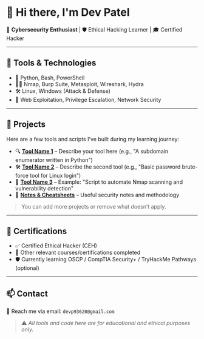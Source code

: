 # 👋 Hi there, I'm Dev Patel 

🎯 **Cybersecurity Enthusiast** | 🛡️ Ethical Hacking Learner | 🎓 Certified Hacker

---

## 🧰 Tools & Technologies

- 🐍 Python, Bash, PowerShell
- 🕵️‍♂️ Nmap, Burp Suite, Metasploit, Wireshark, Hydra
- 🛠️ Linux, Windows (Attack & Defense)
- 💉 Web Exploitation, Privilege Escalation, Network Security

---

## 🚀 Projects

Here are a few tools and scripts I've built during my learning journey:

- 🔍 **[Tool Name 1](https://github.com/yourusername/tool-1)** – Describe your tool here (e.g., "A subdomain enumerator written in Python")
- 🛠️ **[Tool Name 2](https://github.com/yourusername/tool-2)** – Describe the second tool (e.g., "Basic password brute-force tool for Linux login")
- 🔐 **[Tool Name 3](https://github.com/yourusername/tool-3)** – Example: "Script to automate Nmap scanning and vulnerability detection"
- 📂 **[Notes & Cheatsheets](https://github.com/yourusername/cybersecurity-notes)** – Useful security notes and methodology

> You can add more projects or remove what doesn’t apply.

---

## 🏅 Certifications

- ✅ Certified Ethical Hacker (CEH)
- 🧠 Other relevant courses/certifications completed
- 🛡️ Currently learning OSCP / CompTIA Security+ / TryHackMe Pathways (optional)

---

## 📫 Contact

📧 Reach me via email: `devp93620@gmail.com`  




> ⚠️ _All tools and code here are for educational and ethical purposes only._

